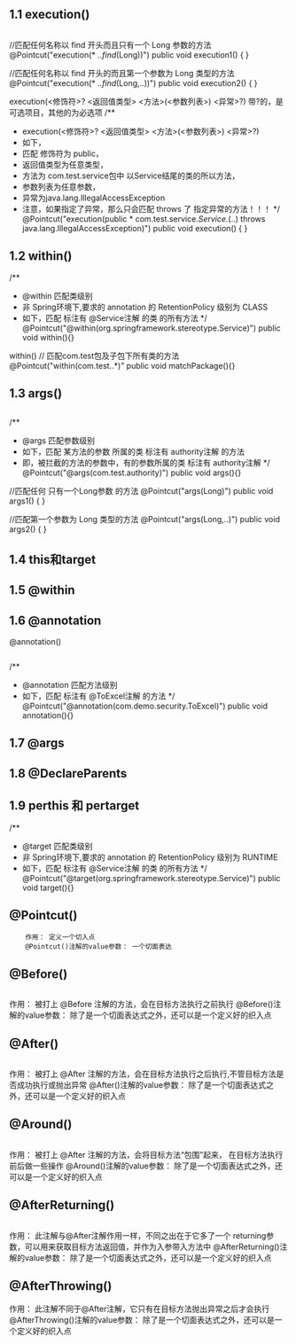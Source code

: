## 1.1 execution()
```text

```
//匹配任何名称以 find 开头而且只有一个 Long 参数的方法
@Pointcut("execution(* *..find*(Long))")
public void execution1() {
}

//匹配任何名称以 find 开头的而且第一个参数为 Long 类型的方法
@Pointcut("execution(* *..find*(Long,..))")
public void execution2() {
}

execution(<修饰符>? <返回值类型>  <方法>(<参数列表>) <异常>?)
带?的，是可选项目，其他的为必选项
/**
 * execution(<修饰符>? <返回值类型> <方法>(<参数列表>) <异常>?)
 * 如下，
 * 匹配 修饰符为 public，
 * 返回值类型为任意类型，
 * 方法为 com.test.service包中 以Service结尾的类的所以方法，
 * 参数列表为任意参数，
 * 异常为java.lang.IllegalAccessException
 * 注意，如果指定了异常，那么只会匹配 throws 了 指定异常的方法！！！
 */
@Pointcut("execution(public * com.test.service.*Service.*(..) throws java.lang.IllegalAccessException)")
public void execution() {
}

## 1.2 within()
/**
 * @within 匹配类级别
 * 非 Spring环境下,要求的 annotation 的 RetentionPolicy 级别为 CLASS
 * 如下，匹配 标注有 @Service注解 的类 的所有方法
 */
@Pointcut("@within(org.springframework.stereotype.Service)")
public void within(){}

within()
// 匹配com.test包及子包下所有类的方法
@Pointcut("within(com.test..*)"
public void matchPackage(){}

## 1.3 args()
```text

```
/**
 * @args 匹配参数级别
 * 如下，匹配 某方法的参数 所属的类 标注有 authority注解 的方法
 * 即，被拦截的方法的参数中，有的参数所属的类 标注有 authority注解
 */
@Pointcut("@args(com.test.authority)")
public void args(){}

//匹配任何 只有一个Long参数 的方法
@Pointcut("args(Long)")
public void args1() {
}

//匹配第一个参数为 Long 类型的方法
@Pointcut("args(Long,..)")
public void args2() {
}

## 1.4 this和target

## 1.5 @within

## 1.6 @annotation
@annotation()
```text

```
/**
 * @annotation 匹配方法级别
 * 如下，匹配 标注有 @ToExcel注解 的方法
 */
@Pointcut("@annotation(com.demo.security.ToExcel)")
public void annotation(){}

## 1.7 @args

## 1.8 @DeclareParents
## 1.9 perthis 和 pertarget
/**
 * @target 匹配类级别
 * 非 Spring环境下,要求的 annotation 的 RetentionPolicy 级别为 RUNTIME
 * 如下，匹配 标注有 @Service注解 的类 的所有方法
 */
@Pointcut("@target(org.springframework.stereotype.Service)")
public void target(){}

## @Pointcut()
```text
    作用： 定义一个切入点
    @Pointcut()注解的value参数： 一个切面表达
```

## @Before()
```text

```
作用： 被打上 @Before 注解的方法，会在目标方法执行之前执行
@Before()注解的value参数： 除了是一个切面表达式之外，还可以是一个定义好的织入点

## @After()
```text

```
作用： 被打上 @After 注解的方法，会在目标方法执行之后执行,不管目标方法是否成功执行或抛出异常
@After()注解的value参数： 除了是一个切面表达式之外，还可以是一个定义好的织入点

## @Around()
```text

```
作用： 被打上 @After 注解的方法，会将目标方法“包围”起来， 在目标方法执行前后做一些操作
@Around()注解的value参数： 除了是一个切面表达式之外，还可以是一个定义好的织入点

## @AfterReturning()
```text

```
作用： 此注解与@After注解作用一样，不同之出在于它多了一个 returning参数，可以用来获取目标方法返回值，并作为入参带入方法中
@AfterReturning()注解的value参数： 除了是一个切面表达式之外，还可以是一个定义好的织入点

## @AfterThrowing()
作用： 此注解不同于@After注解，它只有在目标方法抛出异常之后才会执行
@AfterThrowing()注解的value参数： 除了是一个切面表达式之外，还可以是一个定义好的织入点
